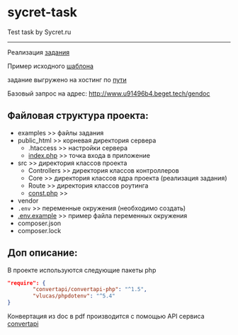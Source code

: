 # sycret-task
Test task by Sycret.ru
____

Реализация [задания](./examples/php.pdf)

Пример исходного [шаблона](./examples/forma_025u.xml)

задание выгружено на хостинг по [пути](http://www.u91496b4.beget.tech/)

Базовый запрос на адрес: http://www.u91496b4.beget.tech/gendoc

## Файловая структура проекта:

- examples >> файлы задания
- public_html >> корневая директория сервера
    - .htaccess >> настройки сервера
    - [index.php](./public_html/index.php) >> точка входа в приложение
- src >> директория классов проекта
    - Controllers >> директория классов контроллеров
    - Core >> директория классов ядра проекта (реализация задания)
    - Route >> директория классов роутинга
    - [const.php](./src/const.php) >>
- vendor
- `.env` >> переменные окружения (необходимо создать)
- [.env.example](./.env.example) >> пример файла переменных окружения
- composer.json
- composer.lock

## Доп описание:
В проекте используются следующие пакеты php
```json
"require": {
        "convertapi/convertapi-php": "^1.5",
        "vlucas/phpdotenv": "^5.4"
}
```

Конвертация из doc в pdf производится с помощью API сервиса [convertapi](https://www.convertapi.com/)
